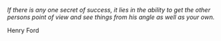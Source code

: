 <i>If there is any one secret of success, it lies in the ability to get the other persons point of view and see things from his angle as well as your own.  </i>

Henry Ford